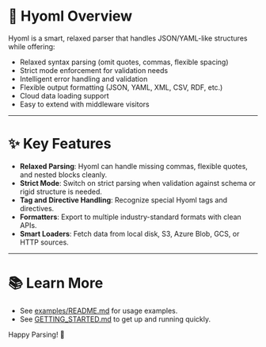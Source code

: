 # 📄 Hyoml Overview

Hyoml is a smart, relaxed parser that handles JSON/YAML-like structures while offering:

- Relaxed syntax parsing (omit quotes, commas, flexible spacing)
- Strict mode enforcement for validation needs
- Intelligent error handling and validation
- Flexible output formatting (JSON, YAML, XML, CSV, RDF, etc.)
- Cloud data loading support
- Easy to extend with middleware visitors

---

# ✨ Key Features

- **Relaxed Parsing**: Hyoml can handle missing commas, flexible quotes, and nested blocks cleanly.
- **Strict Mode**: Switch on strict parsing when validation against schema or rigid structure is needed.
- **Tag and Directive Handling**: Recognize special Hyoml tags and directives.
- **Formatters**: Export to multiple industry-standard formats with clean APIs.
- **Smart Loaders**: Fetch data from local disk, S3, Azure Blob, GCS, or HTTP sources.

---

# 📚 Learn More

- See [examples/README.md](../examples/README.md) for usage examples.
- See [GETTING_STARTED.md](../examples/GETTING_STARTED.md) to get up and running quickly.

Happy Parsing! 🎯
